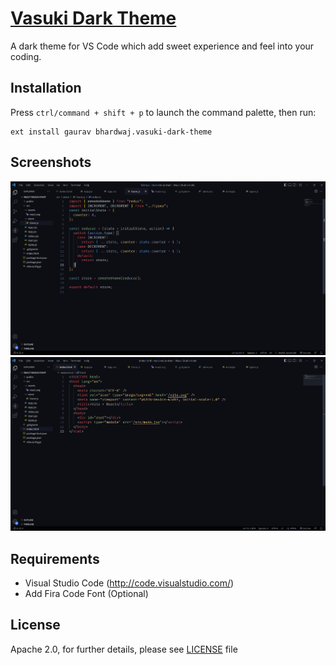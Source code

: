 # [Vasuki Dark Theme](https://github.com/pygaurav/vasuki-dark-vscode-theme)

A dark theme for VS Code which add sweet experience and feel into your coding.

## Installation

Press `ctrl/command + shift + p` to launch the command palette, then run:
```
ext install gaurav bhardwaj.vasuki-dark-theme
```

## Screenshots

![Screenshot 01](images/screenshots/javascript_code.png "Screenshot #01")
![Screenshot 02](images/screenshots/html_code.png "Screenshot #02")


## Requirements

* Visual Studio Code (http://code.visualstudio.com/)
* Add Fira Code Font (Optional)


## License

Apache 2.0, for further details, please see [LICENSE](LICENSE) file